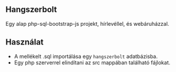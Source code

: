 ## Hangszerbolt
Egy alap php-sql-bootstrap-js projekt, hírlevéllel, és webáruházzal.
## Használat
 - A mellékelt .sql importálása egy ```hangszerbolt``` adatbázisba.
 - Egy php szerverrel elindítani az src mappában található fájlokat.